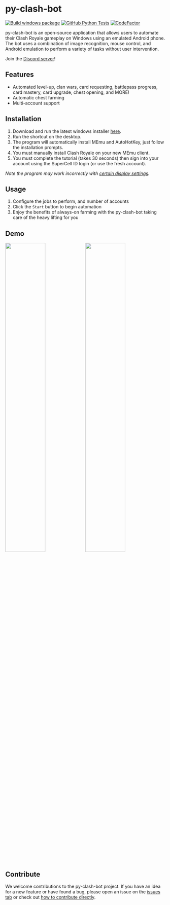 # py-clash-bot

[![Build windows package](https://github.com/matthewmiglio/py-clash-bot/actions/workflows/build-and-package.yaml/badge.svg)](https://github.com/matthewmiglio/py-clash-bot/actions/workflows/build-and-package.yaml) [![GitHub Python Tests](https://github.com/matthewmiglio/py-clash-bot/actions/workflows/python-tests.yml/badge.svg?branch=master)](https://github.com/matthewmiglio/py-clash-bot/actions/workflows/python-tests.yml) [![CodeFactor](https://www.codefactor.io/repository/github/matthewmiglio/py-clash-bot/badge)](https://www.codefactor.io/repository/github/matthewmiglio/py-clash-bot)



py-clash-bot is an open-source application that allows users to automate their Clash Royale gameplay on Windows using an emulated Android phone. The bot uses a combination of image recognition, mouse control, and Android emulation to perform a variety of tasks without user intervention.


Join the [Discord server](https://discord.gg/mx4W9qRNgF)!

## Features

- Automated level-up, clan wars, card requesting, battlepass progress, card mastery, card upgrade, chest opening, and MORE!
- Automatic chest farming
- Multi-account support

## Installation

1. Download and run the latest windows installer [here](https://github.com/matthewmiglio/py-clash-bot/releases/latest).
2. Run the shortcut on the desktop.
3. The program will automatically install MEmu and AutoHotKey, just follow the installation prompts.
4. You must manually install Clash Royale on your new MEmu client.
5. You must complete the tutorial (takes 30 seconds) then sign into your account using the SuperCell ID login (or use the fresh account).

*Note the program may work incorrectly with [certain display settings](https://github.com/matthewmiglio/py-clash-bot/issues/211).*

## Usage

1. Configure the jobs to perform, and number of accounts
2. Click the `Start` button to begin automation
3. Enjoy the benefits of always-on farming with the py-clash-bot taking care of the heavy lifting for you

## Demo

<img src="https://github.com/matthewmiglio/py-clash-bot/blob/master/docs/src/assets/demo-game.gif?raw=true" width="50%"/><img src="https://github.com/matthewmiglio/py-clash-bot/blob/master/docs/src/assets/demo-gui.gif?raw=true" width="50%"/>

## Contribute

We welcome contributions to the py-clash-bot project. If you have an idea for a new feature or have found a bug, please open an issue on the [issues tab](https://github.com/matthewmiglio/py-clash-bot/issues) or check out [how to contribute directly](https://github.com/matthewmiglio/py-clash-bot/blob/master/CONTRIBUTING.md).

